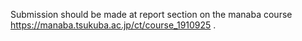 Submission should be made at report section on the manaba course https://manaba.tsukuba.ac.jp/ct/course_1910925 .
